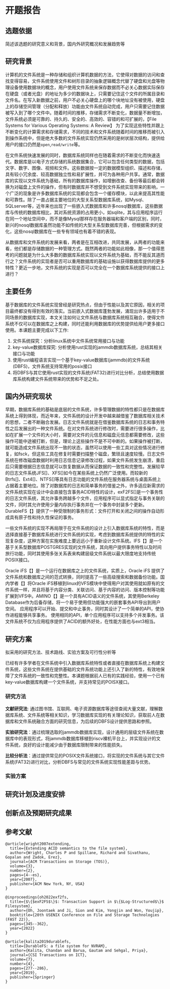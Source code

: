 # 开题报告

## 选题依据

简述该选题的研究意义和背景，国内外研究概况和发展趋势等



## 研究背景

计算机的文件系统是一种存储和组织计算机数据的方法，它使得对数据的访问和查找变得容易，文件系统使用文件和树形目录的抽象逻辑概念代替了硬盘和光盘等物理设备使用数据块的概念，用户使用文件系统来保存数据而不必关心数据实际保存在硬盘（或者光盘）的地址为多少的数据块上，只需要记住这个文件的所属目录和文件名。在写入新数据之前，用户不必关心硬盘上的哪个块地址没有被使用，硬盘上的存储空间管理（分配和释放）功能由文件系统自动完成，用户只需要记住数据被写入到了哪个文件中。随着时间的推移，存储需求不断变化，数据量不断增加， 文件系统必须是可靠的、持久的、安全的、高效的、容错的和可扩展的，【File Systems for Various Operating Systems: A Review】 为了实现这些特性并跟上不断变化的计算需求和存储需求，不同的技术和文件系统随着时间的推移而被引入到操作系统中，但是绝大多数的文件系统实现仍然采用的是树状层次结构，提供给用户的接口仍然是`open`,`read/write`等。

在文件系统快速发展的同时，数据库系统同样也在随着需求的不断变化而快速迭代。数据库是以电子方式存储的系统数据集合，它可以包含任何类型的数据，包括文字、数字、图像、视频和文件。这些数据按一定的数据模型组织、描述和存储，具有较小冗余度、较高数据独立性和易扩展性，并可为各种用户共享。通常，数据库的实现以文件系统为基础，所有的数据库操作，如增删改查、备份等最后都会转换为对磁盘上文件的操作，但有时数据库并不想受到文件系统实现带来的影响，一个广泛的现象是许多数据库系统的实现都会包含一个缓存模块，以此来提高其性能和可靠性。除了一直占据主要地位的大型关系型数据库系统，如Mysql、SQLserver等，近年来也出现了一些嵌入式数据库和许多nosql数据库，这些数据库与传统的数据库相比，其对系统资源的占用更小，如sqlite，其与应用程序运行在同一个地址空间中，而不是像Mysql那样存在服务器端和客户端的区别，同时，新兴的nosql数据库虽然功能不如传统的大型关系型数据库完善，但根据需求的变化，这些nosql数据库在一些专有领域也有着不错的表现。

从数据库和文件系统的发展来看，两者是在互相改进，共同发展，从两者的功能来看，他们都是存储数据的一种管理方式。既然两者的功能如此相像，那一个值得思考的问题就是为什么大多数的数据库系统实现以文件系统为基础，而不能反其道而行之？文件系统的实现者是否可以重用数据库的基础设施以获得数据库提供的更多特性？更近一步地，文件系统的实现是否可以完全在一个数据库系统提供的接口上进行？



## 主要任务

基于数据库的文件系统实现曾经是研究热点，但由于性能以及其它原因，相关的项目最终都没有得到有效的落实。当前嵌入式数据库蓬勃发展，涌现出许多适用于不同场景的数据库实现，本文关注如何让文件系统与数据库系统相互融合，使得文件系统不仅可以在数据库之上构建，同时还能利用数据库的优势提供给用户更多接口使用。本课题主要完成以下工作:

1. 文件系统探究：分析linux系统中文件系统常用接口与功能
2. key-value数据库探究: 分析使用rust实现的jammdb数据库系统，总结其相关接口与功能
3. 使用rust编程语言实现一个基于key-value数据库(jammdb)的文件系统(DBFS)，文件系统支持常用的posix接口
4. 将DBFS与其它使用rust实现的文件系统(FAT32)进行对比分析，总结使用数据库系统构建文件系统带来的优势和不足之处。



## 国内外研究现状

早期，数据库系统的基础是底层的文件系统，许多管理数据的特性都只是在数据库系统上得到体现，而近年来，文件系统的设计开发中越来越借鉴了数据库相关技术的思想，二者不断融合发展。日志文件系统就是在借鉴数据库系统的日志和事务特性之后发展出的一种文件系统。在对文件系统进行修改时，需要进行很多操作，比如在扩展一个文件的大小时，需要对文件的元信息和磁盘元信息都需要修改，这些操作可能中途被打断，但是，理论上这些操作不是不可中断的。如果操作被打断，就可能造成文件系统出现不一致的状态，虽然可以使用一些工具对这些情况进行修复，如fsck，但这些工具在修复时需要扫描整个磁盘，繁琐且速度较慢。日志文件系统在修改磁盘数据时利用日志信息记录修改过程，如果文件系统发生崩溃，重启后只需要根据日志信息就可以恢复数据从而保证数据的一致性和完整性。发展较早的日志文件系统JFS[]、XFS[]如今在某些系统上仍然广泛使用。而较新的Btrfs[]、Ext4[]、NTFS[]等具有日志功能的文件系统在服务器系统与桌面系统上占据着主要地位。除了对数据库的日志和简单事务的借鉴之外，许多适应新需求的文件系统实现在设计中会直接包含事务ACID特性的设计，exF2FS[]是一个事务性的日志文件系统，其允许事务跨越多个文件，应用程序可以显式指定与事务关联的文件，同时其允许使用少量内存执行事务并在一个事务中封装多个更新。DurableFS【】提供了一种受限制的事务形式：文件打开和关闭之间的操作自动形成具有原子性和持久性保证的事务。

一些文件系统的实现不再局限于在文件系统的设计上引入数据库系统的特性，而是选择直接基于数据库系统进行文件系统的实现，考虑到数据库系统提供的特性的实现复杂度，这种方案在实施难度上要远远小于重新设计文件系统。IFS【】是一个基于关系型数据库POSTGRES实现的文件系统，其向用户提供事务特性以及时间旅行功能，同时其使用多张关系表来构建层级文件系统以最大限度地支持传统POSIX接口。

Oracle iFS【】是一个运行在数据库之上的文件系统，实质上，Oracle iFS 提供了文件系统和数据库之间的范式转换，同时提高了一些高级搜索和数据备份功能。国内学者【】将Oracle iFS移植到linux的VFS模块中使得用户对其使用就如原有的文件系统一样，并且将基于内容分类、关联访问、基于内容的访问、版本控制等功能扩展到VFS中。AMINO【】是一个具有ACID语义的文件系统，其使用Berkeley Database作为后备存储，将一个易于使用但功能强大的嵌套事务API导出到用户空间。 应用程序可以开始、提交和中止事务，同时其设计了一个简单的API，使协作进程能够共享事务。 使用相同的API，单个应用程序可以支持多个并发事务。该文件系统不仅为应用程序提供了ACID的额外好处，在性能方面也与ext3相当。



## 研究方案

拟采用的研究方法、技术路线、实验方案及可行性分析等

已经有许多学者在文件系统中引入数据库系统特性或者直接在数据库系统上构建文件系统，这些文件系统在提供基础的文件系统功能上还引入了新的特性，有效地保障了文件系统的一致性和完整性。本课题根据前人已有的实践经验，使用一个已有key-value数据库构建一个文件系统，并支持常见的POISX接口。

### 研究方法

**文献研究法**: 通过图书馆、互联网、电子资源数据库等途径查阅大量文献，理解数据库系统、文件系统等相关知识，学习数据库实现的有关理论知识，获取前人在数据库和文件系统融合方面的研究信息，为后续的DBFS设计提供思路和参照。

**实验研究法**：通过梳理选取的jammdb数据库实现，设计通用的层级文件系统在数据库中的表现形式，将jammdb数据库移植到riscv裸机平台上，并实现设计的文件系统，良好的设计能减少由于数据库限制带来的性能损失。

**比较分析法**：通过提供常见的POSIX文件系统接口，将实现的文件系统与其它文件系统(FAT32)进行对比，分析DBFS与常见的文件系统实现性能差距与优势。

### 实验方案





## 研究计划及进度安排



## 创新点及预期研究成果



## 参考文献

```
@article{wright2007extending,
  title={Extending ACID semantics to the file system},
  author={Wright, Charles P and Spillane, Richard and Sivathanu, Gopalan and Zadok, Erez},
  journal={ACM Transactions on Storage (TOS)},
  volume={3},
  number={2},
  pages={4--es},
  year={2007},
  publisher={ACM New York, NY, USA}
}
```



```
@inproceedings{oh2022exf2fs,
  title={$\{$exF2FS$\}$: Transaction Support in $\{$Log-Structured$\}$ Filesystem},
  author={Oh, Joontaek and Ji, Sion and Kim, Yongjin and Won, Youjip},
  booktitle={20th USENIX Conference on File and Storage Technologies (FAST 22)},
  pages={345--362},
  year={2022}
}
```

```
@article{kalita2019durablefs,
  title={DurableFS: a file system for NVRAM},
  author={Kalita, Chandan and Barua, Gautam and Sehgal, Priya},
  journal={CSI Transactions on ICT},
  volume={7},
  number={4},
  pages={277--286},
  year={2019},
  publisher={Springer}
}
```